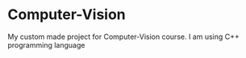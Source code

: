 # Computer-Vision
My custom made project for Computer-Vision course. I am using C++ programming language
